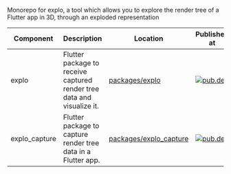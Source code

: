 Monorepo for explo, a tool which allows you to explore the render tree of a
Flutter app in 3D, through an exploded representation

| Component     | Description                                                            | Location                                           | Published at                                                                                 |
| ------------- | ---------------------------------------------------------------------- | -------------------------------------------------- | -------------------------------------------------------------------------------------------- |
| explo         | Flutter package to receive captured render tree data and visualize it. | [packages/explo](./packages/explo)                 | [![pub.dev](https://badgen.net/pub/v/explo)](https://pub.dev/packages/explo)                 |
| explo_capture | Flutter package to capture render tree data in a Flutter app.          | [packages/explo_capture](./packages/explo_capture) | [![pub.dev](https://badgen.net/pub/v/explo_capture)](https://pub.dev/packages/explo_capture) |
